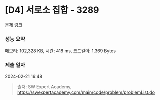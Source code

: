 # [D4] 서로소 집합 - 3289 

[문제 링크](https://swexpertacademy.com/main/code/problem/problemDetail.do?contestProbId=AWBJKA6qr2oDFAWr) 

### 성능 요약

메모리: 102,328 KB, 시간: 418 ms, 코드길이: 1,369 Bytes

### 제출 일자

2024-02-21 16:48



> 출처: SW Expert Academy, https://swexpertacademy.com/main/code/problem/problemList.do